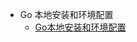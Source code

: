<!-- _sidebar.md -->

- Go 本地安装和环境配置
  - [Go本地安装和环境配置](Go-local-environment-setting/Go-local-environment-setting.md)

